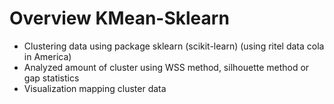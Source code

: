 # Overview KMean-Sklearn
- Clustering data using package sklearn (scikit-learn) (using ritel data cola in America)
- Analyzed amount of cluster using WSS method, silhouette method or gap statistics
- Visualization mapping cluster data
